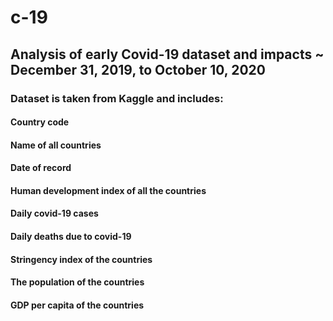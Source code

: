# c-19

## Analysis of early Covid-19 dataset and impacts ~ December 31, 2019, to October 10, 2020

### Dataset is taken from Kaggle and includes:

#### Country code
#### Name of all countries
#### Date of record
#### Human development index of all the countries
#### Daily covid-19 cases
#### Daily deaths due to covid-19
#### Stringency index of the countries
#### The population of the countries
#### GDP per capita of the countries